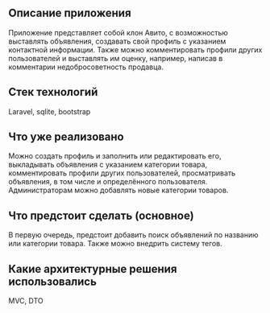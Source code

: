 ## Описание приложения

<p>
    Приложение представляет собой клон Авито, с возможностью выставлять объявления, создавать свой профиль с указанием контактной информации.
    Также можно комментировать профили других пользователей и выставлять им оценку, например, написав в комментарии недобросоветность продавца.  
</p>

## Стек технологий
<p>Laravel, sqlite, bootstrap</p>

## Что уже реализовано
<p>
  Можно создать профиль и заполнить или редактировать его, выкладывать объявления с указанием категории товара, комментировать профили других пользователей,
  просматривать объявления, в том числе и определённого пользователя.
  Администраторам можно добавлять новые категории товаров.  
</p>

## Что предстоит сделать (основное)
<p>
    В первую очередь, предстоит добавить поиск объявлений по названию или категории товара.
    Также можно внедрить систему тегов.
</p>

## Какие архитектурные решения использовались

<p>MVC, DTO</p>
